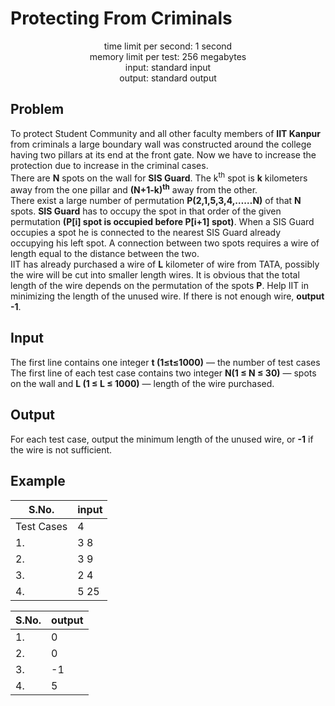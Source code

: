 # Protecting From Criminals
<div align="center">time limit per second: 1 second</div>
<div align="center">memory limit per test: 256 megabytes</div>
<div align="center">input: standard input</div>
<div align="center">output: standard output</div>

## Problem
To protect Student Community and all other faculty members of **IIT Kanpur** from criminals a large boundary wall was constructed around the college having two pillars at its end at the front gate. Now we have to increase the protection due to increase in the criminal cases.<br>
There are **N** spots on the wall for **SIS Guard**. The k<sup>th</sup> spot is **k** kilometers away from the one pillar and **(N+1-k)<sup>th</sup>** away from the other. <br>
There exist a large number of permutation **P(2,1,5,3,4,……N)** of that **N** spots. **SIS Guard** has to occupy the spot in that order of the given permutation **(P[i] spot is occupied before P[i+1] spot)**. When a SIS Guard occupies a spot he is connected to the nearest SIS Guard already occupying his left spot. A connection between two spots requires a wire of length equal to the distance between the two.<br>
IIT has already purchased a wire of **L** kilometer of wire from TATA, possibly the wire will be cut into smaller length wires. It is obvious that the total length of the wire depends on the permutation of the spots **P**. Help IIT in minimizing the length of the unused wire. If there is not enough wire, **output -1**.<br>
## Input
The first line contains one integer **t (1≤t≤1000)** — the number of test cases<br> 
The first line of each test case contains two integer  **N(1 ≤ N ≤ 30)** — spots on the wall and **L (1 ≤ L ≤ 1000)** — length of the wire purchased.
## Output
For each test case, output the minimum length of the unused wire, or **-1** if the wire is not sufficient.
## Example
| S.No. | input |
| ---------| -------- |
| Test Cases | 4 |
| 1. | 3 8 |
| 2. | 3 9 |
| 3. | 2 4 |
| 4. | 5 25 |

| S.No. | output |
| --------- | ------- |
| 1. | 0 |
| 2. | 0 |
| 3. | -1 |
| 4. | 5 |
